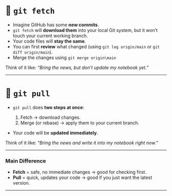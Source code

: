 # 🔹 `git fetch`

* Imagine GitHub has some **new commits**.
* `git fetch` will **download them** into your local Git system, but it won’t touch your current working branch.
* Your code files will **stay the same**.
* You can first **review** what changed (using `git log origin/main` or `git diff origin/main`).
* Merge the changes using `git merge origin\main`

Think of it like: *“Bring the news, but don’t update my notebook yet.”*

---

# 🔹 `git pull`

* `git pull` does **two steps at once**:

  1. Fetch → download changes.
  2. Merge (or rebase) → apply them to your current branch.
* Your code will be **updated immediately**.

Think of it like: *“Bring the news and write it into my notebook right now.”*

---

### Main Difference

* **Fetch** = safe, no immediate changes → good for checking first.
* **Pull** = quick, updates your code → good if you just want the latest version.

---